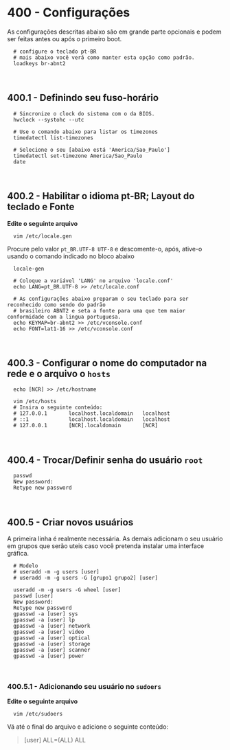# 400 - Configurações

As configurações descritas abaixo são em grande parte opcionais e podem ser feitas antes ou após 
o primeiro boot.


``` shell
  # configure o teclado pt-BR 
  # mais abaixo você verá como manter esta opção como padrão.
  loadkeys br-abnt2
```



&nbsp;

## 400.1 - Definindo seu fuso-horário

``` shell
  # Sincronize o clock do sistema com o da BIOS.
  hwclock --systohc --utc

  # Use o comando abaixo para listar os timezones
  timedatectl list-timezones

  # Selecione o seu [abaixo está 'America/Sao_Paulo']
  timedatectl set-timezone America/Sao_Paulo
  date
```



&nbsp;

## 400.2 - Habilitar o idioma pt-BR; Layout do teclado e Fonte

**Edite o seguinte arquivo**
``` shell
  vim /etc/locale.gen
```

Procure pelo valor ``pt_BR.UTF-8 UTF-8`` e descomente-o, após, ative-o usando o comando indicado
no bloco abaixo

``` shell
  locale-gen

  # Coloque a variável 'LANG' no arquivo 'locale.conf'
  echo LANG=pt_BR.UTF-8 >> /etc/locale.conf

  # As configurações abaixo preparam o seu teclado para ser reconhecido como sendo do padrão 
  # brasileiro ABNT2 e seta a fonte para uma que tem maior conformidade com a lingua portuguesa.
  echo KEYMAP=br-abnt2 >> /etc/vconsole.conf
  echo FONT=lat1-16 >> /etc/vconsole.conf
```



&nbsp;

## 400.3 - Configurar o nome do computador na rede e o arquivo o ``hosts``

``` shell
  echo [NCR] >> /etc/hostname

  vim /etc/hosts
  # Insira o seguinte conteúdo:
  # 127.0.0.1       localhost.localdomain   localhost
  # ::1             localhost.localdomain   localhost
  # 127.0.0.1       [NCR].localdomain       [NCR]
```



&nbsp;

## 400.4 - Trocar/Definir senha do usuário ``root``

``` shell
  passwd
  New password: 
  Retype new password
```



&nbsp;

## 400.5 - Criar novos usuários

A primeira linha é realmente necessária. 
As demais adicionam o seu usuário em grupos que serão uteis caso você pretenda instalar uma interface 
gráfica.

``` shell
  # Modelo
  # useradd -m -g users [user]
  # useradd -m -g users -G [grupo1 grupo2] [user]

  useradd -m -g users -G wheel [user]
  passwd [user]
  New password: 
  Retype new password
  gpasswd -a [user] sys
  gpasswd -a [user] lp
  gpasswd -a [user] network
  gpasswd -a [user] video
  gpasswd -a [user] optical
  gpasswd -a [user] storage
  gpasswd -a [user] scanner
  gpasswd -a [user] power
```


&nbsp;

### 400.5.1 - Adicionando seu usuário no ``sudoers`` 

**Edite o seguinte arquivo**
``` shell
  vim /etc/sudoers
```
  Vá até o final do arquivo e adicione o seguinte conteúdo:
  > [user] ALL=(ALL) ALL
